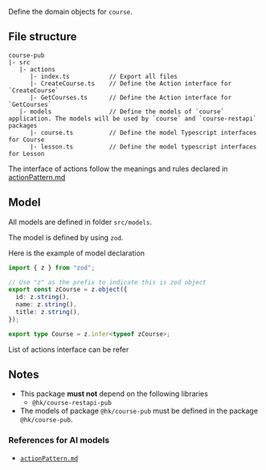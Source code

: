 Define the domain objects for `course`.

## File structure

```
course-pub
|- src
   |- actions
      |- index.ts           // Export all files
      |- CreateCourse.ts    // Define the Action interface for `CreateCourse`
      |- GetCourses.ts      // Define the Action interface for `GetCourses`
   |- models                // Define the models of `course` application. The models will be used by `course` and `course-restapi` packages
      |- course.ts          // Define the model Typescript interfaces for Course
      |- lesson.ts          // Define the model typescript interfaces for Lesson
```

The interface of actions follow the meanings and rules declared in [actionPattern.md](../actionPattern.md)

## Model
All models are defined in folder `src/models`.

The model is defined by using `zod`.

Here is the example of model declaration
```typescript
import { z } from "zod";

// Use "z" as the prefix to indicate this is zod object
export const zCourse = z.object({
  id: z.string(),
  name: z.string(),
  title: z.string(),
});

export type Course = z.infer<typeof zCourse>;
```

List of actions interface can be refer

## Notes
- This package **must not** depend on the following libraries
    - `@hk/course-restapi-pub`
- The models of package `@hk/course-pub` must be defined in the package `@hk/course-pub`.

### References for AI models
- [`actionPattern.md`](mdc:/docs/actionPattern.md)